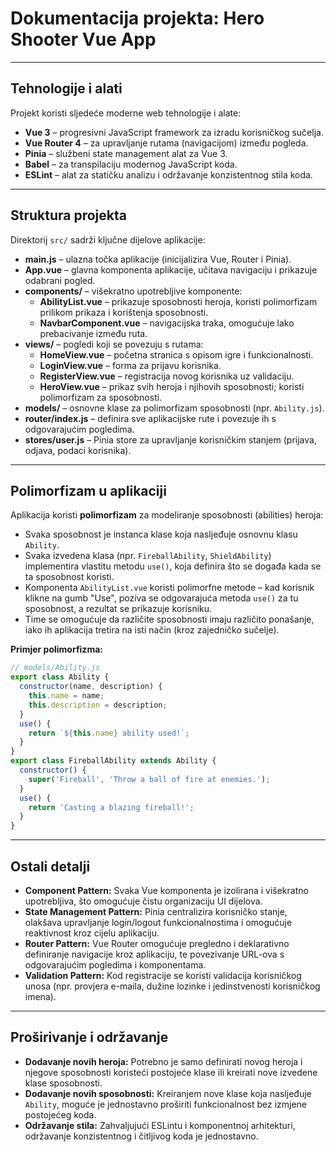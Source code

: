# Dokumentacija projekta: Hero Shooter Vue App

---

## Tehnologije i alati

Projekt koristi sljedeće moderne web tehnologije i alate:

- **Vue 3** – progresivni JavaScript framework za izradu korisničkog sučelja.
- **Vue Router 4** – za upravljanje rutama (navigacijom) između pogleda.
- **Pinia** – službeni state management alat za Vue 3.
- **Babel** – za transpilaciju modernog JavaScript koda.
- **ESLint** – alat za statičku analizu i održavanje konzistentnog stila koda.

---

## Struktura projekta

Direktorij `src/` sadrži ključne dijelove aplikacije:

- **main.js** – ulazna točka aplikacije (inicijalizira Vue, Router i Pinia).
- **App.vue** – glavna komponenta aplikacije, učitava navigaciju i prikazuje odabrani pogled.
- **components/** – višekratno upotrebljive komponente:
  - **AbilityList.vue** – prikazuje sposobnosti heroja, koristi polimorfizam prilikom prikaza i korištenja sposobnosti.
  - **NavbarComponent.vue** – navigacijska traka, omogućuje lako prebacivanje između ruta.
- **views/** – pogledi koji se povezuju s rutama:
  - **HomeView.vue** – početna stranica s opisom igre i funkcionalnosti.
  - **LoginView.vue** – forma za prijavu korisnika.
  - **RegisterView.vue** – registracija novog korisnika uz validaciju.
  - **HeroView.vue** – prikaz svih heroja i njihovih sposobnosti; koristi polimorfizam za sposobnosti.
- **models/** – osnovne klase za polimorfizam sposobnosti (npr. `Ability.js`).
- **router/index.js** – definira sve aplikacijske rute i povezuje ih s odgovarajućim pogledima.
- **stores/user.js** – Pinia store za upravljanje korisničkim stanjem (prijava, odjava, podaci korisnika).

---

## Polimorfizam u aplikaciji

Aplikacija koristi **polimorfizam** za modeliranje sposobnosti (abilities) heroja:

- Svaka sposobnost je instanca klase koja nasljeđuje osnovnu klasu `Ability`.
- Svaka izvedena klasa (npr. `FireballAbility`, `ShieldAbility`) implementira vlastitu metodu `use()`, koja definira što se događa kada se ta sposobnost koristi.
- Komponenta `AbilityList.vue` koristi polimorfne metode – kad korisnik klikne na gumb "Use", poziva se odgovarajuća metoda `use()` za tu sposobnost, a rezultat se prikazuje korisniku.
- Time se omogućuje da različite sposobnosti imaju različito ponašanje, iako ih aplikacija tretira na isti način (kroz zajedničko sučelje).

**Primjer polimorfizma:**
```js
// models/Ability.js
export class Ability {
  constructor(name, description) {
    this.name = name;
    this.description = description;
  }
  use() {
    return `${this.name} ability used!`;
  }
}
export class FireballAbility extends Ability {
  constructor() {
    super('Fireball', 'Throw a ball of fire at enemies.');
  }
  use() {
    return 'Casting a blazing fireball!';
  }
}
```

---

## Ostali detalji

- **Component Pattern:** Svaka Vue komponenta je izolirana i višekratno upotrebljiva, što omogućuje čistu organizaciju UI dijelova.
- **State Management Pattern:** Pinia centralizira korisničko stanje, olakšava upravljanje login/logout funkcionalnostima i omogućuje reaktivnost kroz cijelu aplikaciju.
- **Router Pattern:** Vue Router omogućuje pregledno i deklarativno definiranje navigacije kroz aplikaciju, te povezivanje URL-ova s odgovarajućim pogledima i komponentama.
- **Validation Pattern:** Kod registracije se koristi validacija korisničkog unosa (npr. provjera e-maila, dužine lozinke i jedinstvenosti korisničkog imena).

---

## Proširivanje i održavanje

- **Dodavanje novih heroja:** Potrebno je samo definirati novog heroja i njegove sposobnosti koristeći postojeće klase ili kreirati nove izvedene klase sposobnosti.
- **Dodavanje novih sposobnosti:** Kreiranjem nove klase koja nasljeđuje `Ability`, moguće je jednostavno proširiti funkcionalnost bez izmjene postojećeg koda.
- **Održavanje stila:** Zahvaljujući ESLintu i komponentnoj arhitekturi, održavanje konzistentnog i čitljivog koda je jednostavno.
